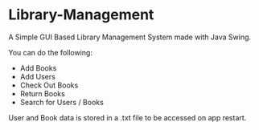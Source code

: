 # Library-Management

A Simple GUI Based Library Management System made with Java Swing.

You can do the following:

- Add Books
- Add Users
- Check Out Books
- Return Books
- Search for Users / Books

User and Book data is stored in a .txt file to be accessed on app restart.
